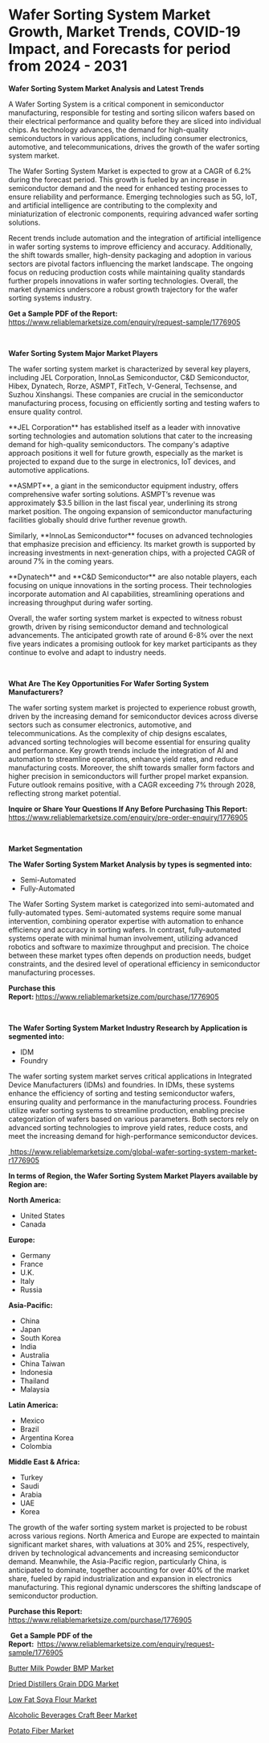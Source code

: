 <p><h1>Wafer Sorting System Market Growth, Market Trends, COVID-19 Impact, and Forecasts for period from 2024 - 2031</h1></p><p><strong>Wafer Sorting System Market Analysis and Latest Trends</strong></p>
<p><p>A Wafer Sorting System is a critical component in semiconductor manufacturing, responsible for testing and sorting silicon wafers based on their electrical performance and quality before they are sliced into individual chips. As technology advances, the demand for high-quality semiconductors in various applications, including consumer electronics, automotive, and telecommunications, drives the growth of the wafer sorting system market.</p><p>The Wafer Sorting System Market is expected to grow at a CAGR of 6.2% during the forecast period. This growth is fueled by an increase in semiconductor demand and the need for enhanced testing processes to ensure reliability and performance. Emerging technologies such as 5G, IoT, and artificial intelligence are contributing to the complexity and miniaturization of electronic components, requiring advanced wafer sorting solutions.</p><p>Recent trends include automation and the integration of artificial intelligence in wafer sorting systems to improve efficiency and accuracy. Additionally, the shift towards smaller, high-density packaging and adoption in various sectors are pivotal factors influencing the market landscape. The ongoing focus on reducing production costs while maintaining quality standards further propels innovations in wafer sorting technologies. Overall, the market dynamics underscore a robust growth trajectory for the wafer sorting systems industry.</p></p>
<p><strong>Get a Sample PDF of the Report:&nbsp;</strong> <a href="https://www.reliablemarketsize.com/enquiry/request-sample/1776905?utm_campaign=1553&utm_medium=2&utm_source=Github&utm_content=ia&utm_term=13102024&utm_id=wafer-sorting-system">https://www.reliablemarketsize.com/enquiry/request-sample/1776905</a></p>
<p>&nbsp;</p>
<p><strong>Wafer Sorting System Major Market Players</strong></p>
<p><p>The wafer sorting system market is characterized by several key players, including JEL Corporation, InnoLas Semiconductor, C&D Semiconductor, Hibex, Dynatech, Rorze, ASMPT, FitTech, V-General, Techsense, and Suzhou Xinshangsi. These companies are crucial in the semiconductor manufacturing process, focusing on efficiently sorting and testing wafers to ensure quality control.</p><p>**JEL Corporation** has established itself as a leader with innovative sorting technologies and automation solutions that cater to the increasing demand for high-quality semiconductors. The company's adaptive approach positions it well for future growth, especially as the market is projected to expand due to the surge in electronics, IoT devices, and automotive applications.</p><p>**ASMPT**, a giant in the semiconductor equipment industry, offers comprehensive wafer sorting solutions. ASMPT’s revenue was approximately $3.5 billion in the last fiscal year, underlining its strong market position. The ongoing expansion of semiconductor manufacturing facilities globally should drive further revenue growth.</p><p>Similarly, **InnoLas Semiconductor** focuses on advanced technologies that emphasize precision and efficiency. Its market growth is supported by increasing investments in next-generation chips, with a projected CAGR of around 7% in the coming years.</p><p>**Dynatech** and **C&D Semiconductor** are also notable players, each focusing on unique innovations in the sorting process. Their technologies incorporate automation and AI capabilities, streamlining operations and increasing throughput during wafer sorting.</p><p>Overall, the wafer sorting system market is expected to witness robust growth, driven by rising semiconductor demand and technological advancements. The anticipated growth rate of around 6-8% over the next five years indicates a promising outlook for key market participants as they continue to evolve and adapt to industry needs.</p></p>
<p>&nbsp;</p>
<p><strong>What Are The Key Opportunities For Wafer Sorting System Manufacturers?</strong></p>
<p><p>The wafer sorting system market is projected to experience robust growth, driven by the increasing demand for semiconductor devices across diverse sectors such as consumer electronics, automotive, and telecommunications. As the complexity of chip designs escalates, advanced sorting technologies will become essential for ensuring quality and performance. Key growth trends include the integration of AI and automation to streamline operations, enhance yield rates, and reduce manufacturing costs. Moreover, the shift towards smaller form factors and higher precision in semiconductors will further propel market expansion. Future outlook remains positive, with a CAGR exceeding 7% through 2028, reflecting strong market potential.</p></p>
<p><strong>Inquire or Share Your Questions If Any Before Purchasing This Report:</strong> <a href="https://www.reliablemarketsize.com/enquiry/pre-order-enquiry/1776905?utm_campaign=1553&utm_medium=2&utm_source=Github&utm_content=ia&utm_term=13102024&utm_id=wafer-sorting-system">https://www.reliablemarketsize.com/enquiry/pre-order-enquiry/1776905</a></p>
<p>&nbsp;</p>
<p><strong>Market Segmentation</strong></p>
<p><strong>The Wafer Sorting System Market Analysis by types is segmented into:</strong></p>
<p><ul><li>Semi-Automated</li><li>Fully-Automated</li></ul></p>
<p><p>The Wafer Sorting System market is categorized into semi-automated and fully-automated types. Semi-automated systems require some manual intervention, combining operator expertise with automation to enhance efficiency and accuracy in sorting wafers. In contrast, fully-automated systems operate with minimal human involvement, utilizing advanced robotics and software to maximize throughput and precision. The choice between these market types often depends on production needs, budget constraints, and the desired level of operational efficiency in semiconductor manufacturing processes.</p></p>
<p><strong>Purchase this Report:&nbsp;</strong><a href="https://www.reliablemarketsize.com/purchase/1776905?utm_campaign=1553&utm_medium=2&utm_source=Github&utm_content=ia&utm_term=13102024&utm_id=wafer-sorting-system">https://www.reliablemarketsize.com/purchase/1776905</a></p>
<p>&nbsp;</p>
<p><strong>The Wafer Sorting System Market Industry Research by Application is segmented into:</strong></p>
<p><ul><li>IDM</li><li>Foundry</li></ul></p>
<p><p>The wafer sorting system market serves critical applications in Integrated Device Manufacturers (IDMs) and foundries. In IDMs, these systems enhance the efficiency of sorting and testing semiconductor wafers, ensuring quality and performance in the manufacturing process. Foundries utilize wafer sorting systems to streamline production, enabling precise categorization of wafers based on various parameters. Both sectors rely on advanced sorting technologies to improve yield rates, reduce costs, and meet the increasing demand for high-performance semiconductor devices.</p></p>
<p><a href="https://www.reliablemarketsize.com/global-wafer-sorting-system-market-r1776905?utm_campaign=1553&utm_medium=2&utm_source=Github&utm_content=ia&utm_term=13102024&utm_id=wafer-sorting-system">&nbsp;https://www.reliablemarketsize.com/global-wafer-sorting-system-market-r1776905</a></p>
<p><strong>In terms of Region, the Wafer Sorting System Market Players available by Region are:</strong></p>
<p>
    <p> <strong> North America: </strong>
        <ul>
            <li>United States</li>
            <li>Canada</li>
        </ul>
        </p> 
    <p> <strong> Europe: </strong>
        <ul>
            <li>Germany</li>
            <li>France</li>
            <li>U.K.</li>
            <li>Italy</li>
            <li>Russia</li>
        </ul>
        </p> 
    <p> <strong> Asia-Pacific: </strong>
        <ul>
            <li>China</li>
            <li>Japan</li>
            <li>South Korea</li>
            <li>India</li>
            <li>Australia</li>
            <li>China Taiwan</li>
            <li>Indonesia</li>
            <li>Thailand</li>
            <li>Malaysia</li>
        </ul>
        </p> 
    <p> <strong> Latin America: </strong>
        <ul>
            <li>Mexico</li>
            <li>Brazil</li>
            <li>Argentina Korea</li>
            <li>Colombia</li>
        </ul>
        </p> 
    <p> <strong> Middle East & Africa: </strong>
        <ul>
            <li>Turkey</li>
            <li>Saudi</li>
            <li>Arabia</li>
            <li>UAE</li>
            <li>Korea</li>
        </ul>
    </p>
    </p>
<p><p>The growth of the wafer sorting system market is projected to be robust across various regions. North America and Europe are expected to maintain significant market shares, with valuations at 30% and 25%, respectively, driven by technological advancements and increasing semiconductor demand. Meanwhile, the Asia-Pacific region, particularly China, is anticipated to dominate, together accounting for over 40% of the market share, fueled by rapid industrialization and expansion in electronics manufacturing. This regional dynamic underscores the shifting landscape of semiconductor production.</p></p>
<p><strong>Purchase this Report: </strong><a href="https://www.reliablemarketsize.com/purchase/1776905?utm_campaign=1553&utm_medium=2&utm_source=Github&utm_content=ia&utm_term=13102024&utm_id=wafer-sorting-system">https://www.reliablemarketsize.com/purchase/1776905</a></p>
<p>&nbsp;<strong>Get a Sample PDF of the Report:&nbsp;&nbsp;</strong><a href="https://www.reliablemarketsize.com/enquiry/request-sample/1776905?utm_campaign=1553&utm_medium=2&utm_source=Github&utm_content=ia&utm_term=13102024&utm_id=wafer-sorting-system">https://www.reliablemarketsize.com/enquiry/request-sample/1776905</a></p>
<p><strong></strong></p>
<p><p><a href="https://www.linkedin.com/pulse/butter-milk-powder-bmp-market-analysis-product-segmentation-regional-8cete?utm_campaign=1553&utm_medium=2&utm_source=Github&utm_content=ia&utm_term=13102024&utm_id=wafer-sorting-system">Butter Milk Powder BMP Market</a></p><p><a href="https://www.linkedin.com/pulse/regional-adaptations-global-dried-distillers-grain-ddg-fpihc?utm_campaign=1553&utm_medium=2&utm_source=Github&utm_content=ia&utm_term=13102024&utm_id=wafer-sorting-system">Dried Distillers Grain DDG Market</a></p><p><a href="https://www.linkedin.com/pulse/low-fat-soya-flour-market-opportunities-emerging-global-trends-czeke?utm_campaign=1553&utm_medium=2&utm_source=Github&utm_content=ia&utm_term=13102024&utm_id=wafer-sorting-system">Low Fat Soya Flour Market</a></p><p><a href="https://www.linkedin.com/pulse/strategic-roadmap-success-global-alcoholic-beverages-craft-bk3ie?utm_campaign=1553&utm_medium=2&utm_source=Github&utm_content=ia&utm_term=13102024&utm_id=wafer-sorting-system">Alcoholic Beverages Craft Beer Market</a></p><p><a href="https://www.linkedin.com/pulse/market-dynamics-future-trends-global-potato-fiber-sector-forecasted-31h0e?utm_campaign=1553&utm_medium=2&utm_source=Github&utm_content=ia&utm_term=13102024&utm_id=wafer-sorting-system">Potato Fiber Market</a></p></p>